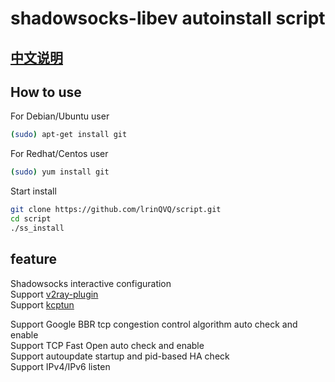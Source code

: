 # shadowsocks-libev autoinstall script
## [中文说明](https://github.com/lrinQVQ/script/blob/master/README-zh_cn.md)  
## How to use

For Debian/Ubuntu user
```bash
(sudo) apt-get install git
```

For Redhat/Centos user
```bash
(sudo) yum install git
```

Start install
```bash
git clone https://github.com/lrinQVQ/script.git
cd script
./ss_install
```

## feature
Shadowsocks interactive configuration  
Support [v2ray-plugin](https://github.com/shadowsocks/v2ray-plugin)  
Support [kcptun](https://github.com/shadowsocks/kcptun)  

Support Google BBR tcp congestion control algorithm auto check and enable  
Support TCP Fast Open auto check and enable  
Support autoupdate startup and pid-based HA check  
Support IPv4/IPv6 listen
